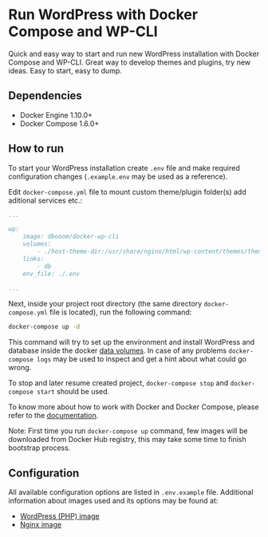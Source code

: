 # Run WordPress with Docker Compose and WP-CLI

Quick and easy way to start and run new WordPress installation with Docker Compose and WP-CLI. Great way to develop themes and plugins, try new ideas. Easy to start, easy to dump.

## Dependencies
- Docker Engine 1.10.0+
- Docker Compose 1.6.0+

## How to run
To start your WordPress installation create `.env` file and make required configuration changes (`.example.env` may be used as a reference).

Edit `docker-compose.yml` file to mount custom theme/plugin folder(s) add aditional services etc.:

```yaml
...

wp:
    image: dbooom/docker-wp-cli
    volumes:
        - ./host-theme-dir:/usr/share/nginx/html/wp-content/themes/theme-name
    links:
        - db
    env_file: ./.env
    
...
```

Next, inside your project root directory (the same directory `docker-compose.yml` file is located), run the following command:

```sh
docker-compose up -d
```

This command will try to set up the environment and install WordPress and database inside the docker [data volumes](https://docs.docker.com/engine/userguide/containers/dockervolumes/). In case of any problems `docker-compose logs` may be used to inspect and get a hint about what could go wrong.

To stop and later resume created project, `docker-compose stop` and `docker-compose start` should be used.

To know more about how to work with Docker and Docker Compose, please refer to the [documentation](https://docs.docker.com/).

Note: First time you run `docker-compose up` command, few images will be downloaded from Docker Hub registry, this may take some time to finish bootstrap process.

## Configuration
All available configuration options are listed in `.env.example` file. Additional information about images used and its options may be found at:
- [WordPress (PHP) image](https://hub.docker.com/r/dbooom/docker-wp-cli/)
- [Nginx image](https://hub.docker.com/r/dbooom/docker-nginx-with-templates/)
